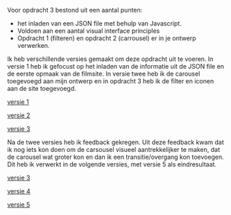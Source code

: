 Voor opdracht 3 bestond uit een aantal punten:
- het inladen van een JSON file met behulp van Javascript.
- Voldoen aan een aantal visual interface principles
- Opdracht 1 (filteren) en opdracht 2 (carrousel) er in je ontwerp verwerken.

Ik heb verschillende versies gemaakt om deze opdracht uit te voeren. In versie 1 heb ik gefocust op het inladen van de informatie uit de JSON file en de eerste opmaak van de filmsite. In versie twee heb ik de carousel toegevoegd aan mijn ontwerp en in opdracht 3 heb ik de filter en iconen aan de site toegevoegd.

[versie 1](https://lisaottenhof.github.io/Frontend-voor-Designers/Opdracht%203/versie%201)

[versie 2](https://lisaottenhof.github.io/Frontend-voor-Designers/Opdracht%203/versie%202)

[versie 3](https://lisaottenhof.github.io/Frontend-voor-Designers/Opdracht%203/versie%203)

Na de twee versies heb ik feedback gekregen. Uit deze feedback kwam dat ik nog iets kon doen om de carsousel visueel aantrekkelijker te maken, dat de carousel wat groter kon en dan ik een transitie/overgang kon toevoegen. 
Dit heb ik verwerkt in de volgende versies, met versie 5 als eindresultaat. 

[versie 3](https://lisaottenhof.github.io/Frontend-voor-Designers/Opdracht%202/versie%203)

[versie 4](https://lisaottenhof.github.io/Frontend-voor-Designers/Opdracht%202/versie%204)

[versie 5](https://lisaottenhof.github.io/Frontend-voor-Designers/Opdracht%202/versie%205)
